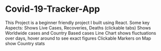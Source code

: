 # Covid-19-Tracker-App
This Project is a beginner friendly project I built using React. 
Some key Aspects:  Shows Live Cases, Recoveries, Deaths (clickable tabs) 
Shows Worldwide cases and Country Based cases 
Line Chart shows fluctuations over days, hover around to see exact figures 
Clickable Markers on Map show Country stats
